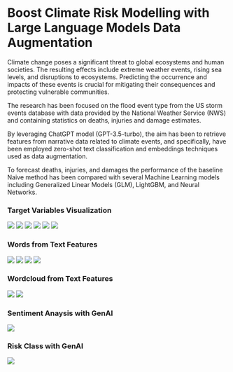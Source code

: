 # Boost Climate Risk Modelling with Large Language Models Data Augmentation

Climate change poses a significant threat to global ecosystems and human societies. The resulting effects include extreme weather events, rising sea levels, and disruptions to ecosystems. Predicting the occurrence and impacts of these events is crucial 
for mitigating their consequences and protecting vulnerable communities.

The research has been focused on the flood event type from the US storm events database with data provided by the National Weather Service (NWS) and containing statistics on deaths, injuries and damage estimates. 

By leveraging ChatGPT model (GPT-3.5-turbo), the aim has been to retrieve features from narrative data related to climate events, and specifically, have been employed zero-shot text classification and embeddings techniques used as data augmentation. 

To forecast deaths, injuries, and damages the performance of the baseline Naive method has been compared with several Machine Learning models including Generalized Linear Models (GLM), LightGBM, and Neural Networks. 






### Target Variables Visualization
![](images/injuries_direct.png) ![](images/whole_injuries.png)
![](images/deaths_direct.png) ![](images/whole_deaths.png)
![](images/damage_property.png) ![](images/whole_damage.png)


### Words from Text Features
![](images/unigram_episode.png) ![](images/bigram_episode.png)
![](images/unigram_event.png) ![](images/bigram_event.png)


### Wordcloud from Text Features
![](images/wordcloud_episode.png) 
![](images/wordcloud_event.png) 


### Sentiment Anaysis with GenAI
![](images/sentiment_analysis.png) 


### Risk Class with GenAI
![](images/risk_class.png) 



